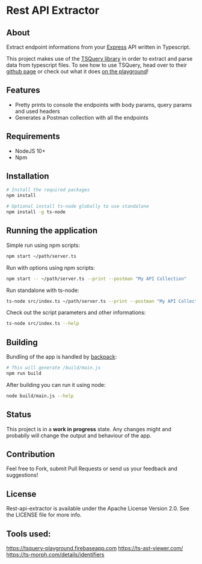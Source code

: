 # Rest API Extractor

## About

Extract endpoint informations from your [Express](https://github.com/expressjs/express) API written in Typescript.

This project makes use of the [TSQuery library](https://github.com/phenomnomnominal/tsquery) in order to extract and parse data from typescript files. To see how to use TSQuery, head over to their [github page](https://github.com/phenomnomnominal/tsquery) or check out what it does [on the playground](https://tsquery-playground.firebaseapp.com/)!

## Features

- Pretty prints to console the endpoints with body params, query params and used headers
- Generates a Postman collection with all the endpoints

## Requirements

- NodeJS 10+
- Npm

## Installation

```sh
# Install the required packages
npm install

# Optional install ts-node globally to use standalone
npm install -g ts-node
```

## Running the application

Simple run using npm scripts:
```sh
npm start ~/path/server.ts
```

Run with options using npm scripts:
```sh
npm start -- ~/path/server.ts --print --postman "My API Collection"
```

Run standalone with ts-node:
```sh
ts-node src/index.ts ~/path/server.ts --print --postman "My API Collection"
```

Check out the script parameters and other informations:
```sh
ts-node src/index.ts --help
```

## Building

Bundling of the app is handled by [backpack](https://github.com/jaredpalmer/backpack):
```sh
# This will generate /build/main.js
npm run build
```

After building you can run it using node:
```sh
node build/main.js --help
```

## Status

This project is in a **work in progress** state. Any changes might and probablly will change the output and behaviour of the app.

## Contribution

Feel free to Fork, submit Pull Requests or send us your feedback and suggestions!

## License 

Rest-api-extractor is available under the Apache License Version 2.0. See the LICENSE file for more info.

## Tools used:
https://tsquery-playground.firebaseapp.com
https://ts-ast-viewer.com/
https://ts-morph.com/details/identifiers
